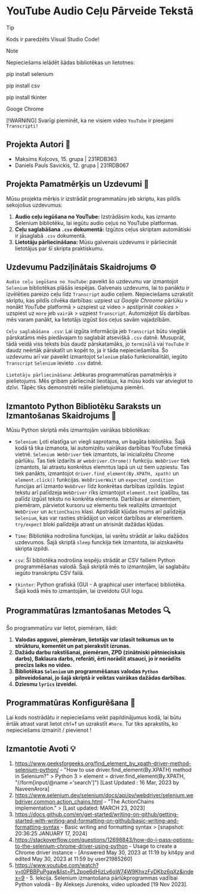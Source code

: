 # YouTube Audio Ceļu Pārveide Tekstā

> [!TIP]
> Kods ir paredzēts Visual Studio Code!

> [!NOTE] 
>Nepieciešams ielādēt šādas bibliotēkas un lietotnes:
> 
>pip install selenium
> 
>pip install csv
> 
>pip install tkinter
>
> Googe Chrome
>
> [!WARNING]
> Svarīgi pieminēt, ka ne visiem video `YouTube` ir pieejami `Transcripti!`

## Projekta Autori 🔨

- Maksims Koļcovs, 15. grupa | 231RDB363
- Daniels Pauls Savickis, 12. grupa | 231RDB067


## Projekta Pamatmērķis un Uzdevumi 🎯

Mūsu projekta mērķis ir izstrādāt programmatūru jeb skriptu, kas pildīs sekojošus uzdevumus:

1. **Audio ceļu iegūšana no YouTube:** Izstrādāsim kodu, kas izmanto Selenium bibliotēku, lai iegūtu audio ceļus no YouTube platformas.
2. **Ceļu saglabāšana `.csv` dokumentā:** Izgūtos ceļus skriptam automātiski ir jāsaglabā `.csv` dokumentā.
3. **Lietotāju pārliecināšana:** Mūsu galvenais uzdevums ir pārliecināt lietotājus par šī skripta praktiskumu.

## Uzdevumu Padziļinātais Skaidrojums ⚙

`Audio ceļu iegūšana no YouTube`: paveikt šo uzdevumu var izmantojot `Selenium` bibliotēkas plāšās iespējas. Galvenais uzdevums, lai to panāktu ir izvēlēties pareizo ceļu līdz `Transcript` audio ceļiem. Nepieciešams uzrakstīt skriptu, kas pildīs cilvēka darbības: uzpiest uz *Google Chroome* pārlūku > nonākt *YouTube* platformā > uzspiest uz video > apstiprināt  *cookies* > uzspiest uz `more` jeb `vairāk` > uzpiest `Transcript`. Automizējot šīs darbības mēs varam panākt, ka lietotājs izgūst šos ceļus savām vajadzībām.

`Ceļu saglabāšana .csv`: Lai izgūta informācija jeb `Transcript` būtu vieglāk pārskatāms mēs piedāvajam to saglabāt atsevišķā `.csv` datnē. Musuprāt, tādā veidā viss teksts būs daudz pārskatamāks, jo `terminālā` vai `YouTube` ir daudz neērtāk pārskatīt un kopēt to, ja ir tāda nepieciešamība. Šo uzdevumu arī var paveikt izmantojot `Selenium` plašo funkcionalitāti, iegūto `Transcript` `Selenium` ievieto `.csv` datnē.

`Lietotāju pārliecināšana`: Jebkuras programmatūras pamatmērķis ir pielietojums. Mēs gribam pārliecināt lieotājus, ka mūsu kods var atvieglot to dzīvi. Tāpēc tiks demonstrēti reālie pielietojuma piemēri.


## Izmantoto Python Bibliotēku Saraksts un Izmantošanas Skaidrojums 🐍


Mūsu Python skriptā mēs izmantojām vairākas bibliotēkas:

- `Selenium`: Ļoti elastīga un viegli saprotama, un bagāta bibliotēka. Šajā kodā tā tika izmanota, lai automizētu vairākas darbības YouTube tīmekā vietnē. `Selenium WebDriver` tiek izmantots, lai inicializētu Chrome pārlūku. Tas tiek izdarīts ar `webdriver.Chrome()` funkciju. `WebDriver` tiek izmantots, lai atrastu konkrētus elemntus lapā un uz tiem uzpiestu. Tas tiek panākts, izmantojot `driver.find_element(By.XPATH, xpath)` un `element.click()` funkcijas. `WebDriverWait` un `expected_condition` funcijas arī izmanto `WebDrver` līdz konkrētas darbības izpīldās. Izgūst tekstu arī palīdzeja `WebDriver` rīks izmantojot `element.text` īpašību, tas palīdz izgūst tekstu no konkrēta elementa. Darbības ar elementiem, piemēram, pārvietot kursoru uz elementu tiek realizēts izmantojot `WebDriver` un `ActionChains` klasi. Apstrādāt kļūdas mums arī palīdzēja `Selenium`, kas var rasties strādājot un veicot darbības ar elementiem. `try/expect` bloki palīdzēja atrast un atrisināt dažādas kļūdas.

- `Time`: Bibliotēka nodrošina funckijas, lai varētu strādāt ar laiku dažādos uzdevumos. Šajā skriptā `sleep` funckija tiek izmantota, lai aizskavētu skripta izpildi.

- `csv`: Šī bibliotēka nodrošina iespēju strādāt ar CSV failiem Python programmēšanas valodā. Šajā skriptā mēs to izmantojām, lai saglabātu iegūto transkriptu CSV failā.

- `tkinter`: Python grafiskā (GUI - A graphical user interface) bibliotēka. Šajā kodā mēs to izmantojām, lai izveidotu GUI logu.

## Programmatūras Izmantošanas Metodes 🔍

Šo programmatūru var lietot, piemēram, šādi:

1. **Valodas apguvei, piemēram, lietotājs var izlasīt teikumus un to strūkturu, komentēt un pat pierakstīt izrunas.**
2. **Dažādu darbu rakstīšanai, piemēram, ZPD (zinātniski pētnieciskais darbs), Baklaura darbs, referāti, ērti norādīt atsauci, jo ir norādīts precīzs laiks no video.**
3. **Bibliotēkas `Selenium` un programmēšanas valodas `Python` pilnveidošanai, jo šajā skriptā ir veiktas vairākas dažādas darbības.**
4. **Dziesmu `lyrics` izveidei.**

## Programmatūras Konfigurēšana 💼

Lai kods nostrādātu ir nepieciešams veikt papildinājumus kodā, lai būtu ērtāk atrast varat lietot ctrl+f un uzrakstīt `#here`. Tur tiks aprakstīts, ko nepieciešams izmainīt / pievienot !

## Izmantotie Avoti 💡

1. https://www.geeksforgeeks.org/find_element_by_xpath-driver-method-selenium-python/ - "How to use driver.find_element(By.XPATH) method in Selenium?" > Python 3 > element = driver.find_element(By.XPATH, "//form[input/@name ='search']") [Last Updated : 16 Mar, 2023 by 
NaveenArora]
2. https://www.selenium.dev/selenium/docs/api/py/webdriver/selenium.webdriver.common.action_chains.html - "The ActionChains implementation." > [Last updated: MARCH 23, 2023]
3. https://docs.github.com/en/get-started/writing-on-github/getting-started-with-writing-and-formatting-on-github/basic-writing-and-formatting-syntax - Basic writing and formatting syntax > [snapshot: 20:36:25 JANUARY 17, 2024]
4. https://stackoverflow.com/questions/12698843/how-do-i-pass-options-to-the-selenium-chrome-driver-using-python - Usage to create a Chrome driver instance - [Answered May 30, 2023 at 11:19 by kit4py and edited May 30, 2023 at 11:59 by user21985260]
5. https://www.youtube.com/watch?v=t0PBBPuPgaw&list=PL2poe6dHjzLy6qW74W9KhxzFyDKbz6qXz&index=9 - 5. lekcija. Selenium izmantošana pārlūkprogrammas vadībai Python valodā - By Aleksejs Jurenoks, video uploaded [19 Nov 2023].

